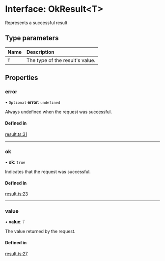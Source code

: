 # Interface: OkResult\<T\>

Represents a successful result

## Type parameters

| Name | Description |
| :------ | :------ |
| `T` | The type of the result's value. |

## Properties

### error

• `Optional` **error**: `undefined`

Always undefined when the request was successful.

#### Defined in

[result.ts:31](https://github.com/replit/replit-storage-typescript/blob/1e27272/src/result.ts#L31)

___

### ok

• **ok**: ``true``

Indicates that the request was successful.

#### Defined in

[result.ts:23](https://github.com/replit/replit-storage-typescript/blob/1e27272/src/result.ts#L23)

___

### value

• **value**: `T`

The value returned by the request.

#### Defined in

[result.ts:27](https://github.com/replit/replit-storage-typescript/blob/1e27272/src/result.ts#L27)
